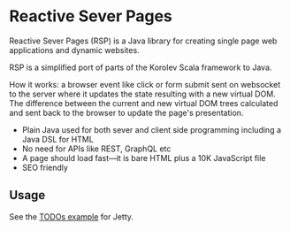 # Reactive Sever Pages

Reactive Sever Pages (RSP) is a Java library for creating single page web applications and dynamic websites.

RSP is a simplified port of parts of the Korolev Scala framework to Java.

How it works:
a browser event like click or form submit sent on websocket to the server where it updates the state resulting with a new virtual DOM.
The difference between the current and new virtual DOM trees calculated and sent back to the browser to update the page's presentation.

* Plain Java used for both sever and client side programming including a Java DSL for HTML
* No need for APIs like REST, GraphQL etc
* A page should load fast—it is bare HTML plus a 10K JavaScript file
* SEO friendly

## Usage

See the [TODOs example](https://github.com/vadimv/reactive-server-pages/blob/master/src/main/java/rsp/examples/JettyTodos.java) for Jetty.